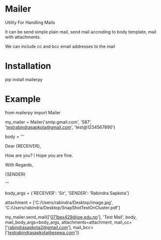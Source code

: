 # Mailer
Utility For Handling Mails

It can be send simple plain mail, send mail accroding to body template, mail with attachments.

We can include cc and bcc email addresses to the mail

# Installation
pip install mailerpy

# Example

from mailerpy import Mailer

my_mailer = Mailer('smtp.gmail.com', '587', 'testrabindrasapkota@gmail.com', 'test@1234567890')

body = '''

Dear {RECEIVER},

How are you? I Hope you are fine.

With Regards,

{SENDER}

'''

body_args = {'RECEIVER': 'Sir', 'SENDER': 'Rabindra Sapkota'}

attachment = ['C:/Users/rabindra/Desktop/image.jpg', 'C:/Users/rabindra/Desktop/SnapShotTestOnCluster.pdf']

my_mailer.send_mail(['071bex429@ioe.edu.np'], 'Test Mail', body, mail_body_args=body_args,
                    attachments=attachment, mail_cc=['rabindrasapkota2@gmail.com'],
                    mail_bcc=['testrabindrasapkota@esewa.com'])
